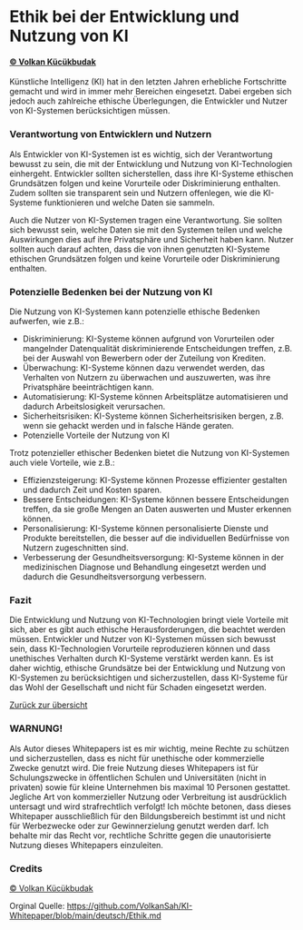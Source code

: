 # Ethik bei der Entwicklung und Nutzung von KI
#### [© Volkan Kücükbudak](https://github.com/volkansah)
Künstliche Intelligenz (KI) hat in den letzten Jahren erhebliche Fortschritte gemacht und wird in immer mehr Bereichen eingesetzt. Dabei ergeben sich jedoch auch zahlreiche ethische Überlegungen, die Entwickler und Nutzer von KI-Systemen berücksichtigen müssen.

### Verantwortung von Entwicklern und Nutzern
Als Entwickler von KI-Systemen ist es wichtig, sich der Verantwortung bewusst zu sein, die mit der Entwicklung und Nutzung von KI-Technologien einhergeht. Entwickler sollten sicherstellen, dass ihre KI-Systeme ethischen Grundsätzen folgen und keine Vorurteile oder Diskriminierung enthalten. Zudem sollten sie transparent sein und Nutzern offenlegen, wie die KI-Systeme funktionieren und welche Daten sie sammeln.

Auch die Nutzer von KI-Systemen tragen eine Verantwortung. Sie sollten sich bewusst sein, welche Daten sie mit den Systemen teilen und welche Auswirkungen dies auf ihre Privatsphäre und Sicherheit haben kann. Nutzer sollten auch darauf achten, dass die von ihnen genutzten KI-Systeme ethischen Grundsätzen folgen und keine Vorurteile oder Diskriminierung enthalten.

### Potenzielle Bedenken bei der Nutzung von KI
Die Nutzung von KI-Systemen kann potenzielle ethische Bedenken aufwerfen, wie z.B.:

- Diskriminierung: KI-Systeme können aufgrund von Vorurteilen oder mangelnder Datenqualität diskriminierende Entscheidungen treffen, z.B. bei der Auswahl von Bewerbern oder der Zuteilung von Krediten.
- Überwachung: KI-Systeme können dazu verwendet werden, das Verhalten von Nutzern zu überwachen und auszuwerten, was ihre Privatsphäre beeinträchtigen kann.
- Automatisierung: KI-Systeme können Arbeitsplätze automatisieren und dadurch Arbeitslosigkeit verursachen.
- Sicherheitsrisiken: KI-Systeme können Sicherheitsrisiken bergen, z.B. wenn sie gehackt werden und in falsche Hände geraten.
- Potenzielle Vorteile der Nutzung von KI

Trotz potenzieller ethischer Bedenken bietet die Nutzung von KI-Systemen auch viele Vorteile, wie z.B.:

- Effizienzsteigerung: KI-Systeme können Prozesse effizienter gestalten und dadurch Zeit und Kosten sparen.
- Bessere Entscheidungen: KI-Systeme können bessere Entscheidungen treffen, da sie große Mengen an Daten auswerten und Muster erkennen können.
- Personalisierung: KI-Systeme können personalisierte Dienste und Produkte bereitstellen, die besser auf die individuellen Bedürfnisse von Nutzern zugeschnitten sind.
- Verbesserung der Gesundheitsversorgung: KI-Systeme können in der medizinischen Diagnose und Behandlung eingesetzt werden und dadurch die Gesundheitsversorgung verbessern.

### Fazit

Die Entwicklung und Nutzung von KI-Technologien bringt viele Vorteile mit sich, aber es gibt auch ethische Herausforderungen, die beachtet werden müssen. Entwickler und Nutzer von KI-Systemen müssen sich bewusst sein, dass KI-Technologien Vorurteile reproduzieren können und dass unethisches Verhalten durch KI-Systeme verstärkt werden kann. Es ist daher wichtig, ethische Grundsätze bei der Entwicklung und Nutzung von KI-Systemen zu berücksichtigen und sicherzustellen, dass KI-Systeme für das Wohl der Gesellschaft und nicht für Schaden eingesetzt werden.


[Zurück zur übersicht](README.md#Themen)



### WARNUNG!
Als Autor dieses Whitepapers ist es mir wichtig, meine Rechte zu schützen und sicherzustellen, dass es nicht für unethische oder kommerzielle Zwecke genutzt wird. Die freie Nutzung dieses Whitepapers ist für Schulungszwecke in öffentlichen Schulen und Universitäten (nicht in privaten) sowie für kleine Unternehmen bis maximal 10 Personen gestattet. Jegliche Art von kommerzieller Nutzung oder Verbreitung ist ausdrücklich untersagt und wird strafrechtlich verfolgt! Ich möchte betonen, dass dieses Whitepaper ausschließlich für den Bildungsbereich bestimmt ist und nicht für Werbezwecke oder zur Gewinnerzielung genutzt werden darf. Ich behalte mir das Recht vor, rechtliche Schritte gegen die unautorisierte Nutzung dieses Whitepapers einzuleiten.

### Credits
[© Volkan Kücükbudak](https://github.com/volkansah)

Orginal Quelle: https://github.com/VolkanSah/KI-Whitepaper/blob/main/deutsch/Ethik.md
